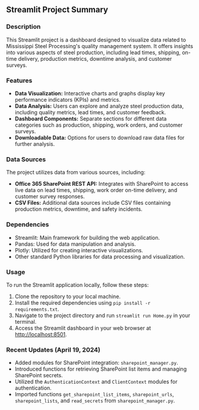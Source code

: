 <h2>Streamlit Project Summary</h2>
<h3>Description</h3>
<p>This Streamlit project is a dashboard designed to visualize data related to Mississippi Steel Processing's quality management system. It offers insights into various aspects of steel production, including lead times, shipping, on-time delivery, production metrics, downtime analysis, and customer surveys.</p>
<h3>Features</h3>
<ul>
    <li><strong>Data Visualization:</strong> Interactive charts and graphs display key performance indicators (KPIs) and metrics.</li>
    <li><strong>Data Analysis:</strong> Users can explore and analyze steel production data, including quality metrics, lead times, and customer feedback.</li>
    <li><strong>Dashboard Components:</strong> Separate sections for different data categories such as production, shipping, work orders, and customer surveys.</li>
    <li><strong>Downloadable Data:</strong> Options for users to download raw data files for further analysis.</li>
</ul>
<h3>Data Sources</h3>
<p>The project utilizes data from various sources, including:</p>
<ul>
    <li><strong>Office 365 SharePoint REST API:</strong> Integrates with SharePoint to access live data on lead times, shipping, work order on-time delivery, and customer survey responses.</li>
    <li><strong>CSV Files:</strong> Additional data sources include CSV files containing production metrics, downtime, and safety incidents.</li>
</ul>
<h3>Dependencies</h3>
<ul>
    <li>Streamlit: Main framework for building the web application.</li>
    <li>Pandas: Used for data manipulation and analysis.</li>
    <li>Plotly: Utilized for creating interactive visualizations.</li>
    <li>Other standard Python libraries for data processing and visualization.</li>
</ul>
<h3>Usage</h3>
<p>To run the Streamlit application locally, follow these steps:</p>
<ol>
    <li>Clone the repository to your local machine.</li>
    <li>Install the required dependencies using <code>pip install -r requirements.txt</code>.</li>
    <li>Navigate to the project directory and run <code>streamlit run Home.py</code> in your terminal.</li>
    <li>Access the Streamlit dashboard in your web browser at <a href="http://localhost:8501">http://localhost:8501</a>.</li>
</ol>
<h3>Recent Updates (April 19, 2024)</h3>
<ul>
    <li>Added modules for SharePoint integration: <code>sharepoint_manager.py</code>.</li>
    <li>Introduced functions for retrieving SharePoint list items and managing SharePoint secrets.</li>
    <li>Utilized the <code>AuthenticationContext</code> and <code>ClientContext</code> modules for authentication.</li>
    <li>Imported functions <code>get_sharepoint_list_items</code>, <code>sharepoint_urls</code>, <code>sharepoint_lists</code>, and <code>read_secrets</code> from <code>sharepoint_manager.py</code>.</li>
</ul>